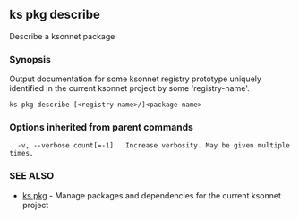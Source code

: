 ## ks pkg describe

Describe a ksonnet package

### Synopsis


Output documentation for some ksonnet registry prototype uniquely identified in
	the current ksonnet project by some 'registry-name'.

```
ks pkg describe [<registry-name>/]<package-name>
```

### Options inherited from parent commands

```
  -v, --verbose count[=-1]   Increase verbosity. May be given multiple times.
```

### SEE ALSO
* [ks pkg](ks_pkg.md)	 - Manage packages and dependencies for the current ksonnet project


